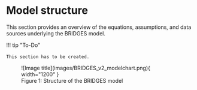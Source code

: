# Model structure

This section provides an overview of the equations, assumptions, and data sources underlying the BRIDGES model.

!!! tip "To-Do"

    This section has to be created.

<figure markdown>
  ![Image title](images/BRIDGES_v2_modelchart.png){ width="1200" }
  <figcaption>Figure 1: Structure of the BRIDGES model</figcaption>
</figure>

